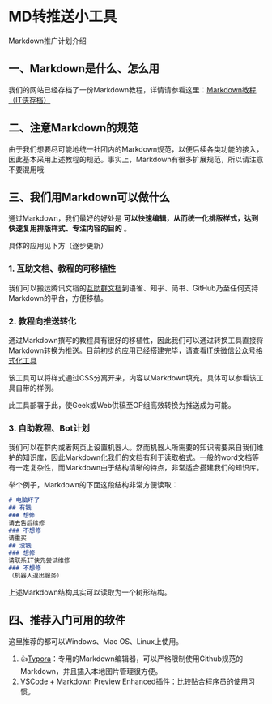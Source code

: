 # MD转推送小工具

 Markdown推广计划介绍

## 一、Markdown是什么、怎么用

我们的网站已经存档了一份Markdown教程，详情请参看这里：[Markdown教程（IT侠存档）](https://itxia.club/guide/markdown/manual.htm)

## 二、注意Markdown的规范

由于我们想要尽可能地统一社团内的Markdown规范，以便后续各类功能的接入，因此基本采用上述教程的规范。事实上，Markdown有很多扩展规范，所以请注意不要混用哦

## 三、我们用Markdown可以做什么

通过Markdown，我们最好的好处是 **可以快速编辑，从而统一化排版样式，达到快速复用排版样式、专注内容的目的** 。

具体的应用见下方（逐步更新）

### 1. 互助文档、教程的可移植性

我们可以搬运腾讯文档的[互助群文档](https://docs.qq.com/doc/DVHVucUpQaE9rbXVO)到语雀、知乎、简书、GitHub乃至任何支持Markdown的平台，方便移植。

### 2. 教程向推送转化

通过Markdown撰写的教程具有很好的移植性，因此我们可以通过转换工具直接将Markdown转换为推送。目前初步的应用已经搭建完毕，请查看[IT侠微信公众号格式化工具](https://itxia.club/tools/mdcvt/)

该工具可以将样式通过CSS分离开来，内容以Markdown填充。具体可以参看该工具自带的样例。

此工具部署于此，使Geek或Web供稿至OP组高效转换为推送成为可能。

### 3. 自助教程、Bot计划

我们可以在群内或者网页上设置机器人。然而机器人所需要的知识需要来自我们维护的知识库，因此Markdown化我们的文档有利于读取格式。一般的word文档等有一定复杂性，而Markdown由于结构清晰的特点，非常适合搭建我们的知识库。

举个例子，Markdown的下面这段结构非常方便读取：

```markdown
# 电脑坏了
## 有钱
### 想修
请去售后维修
### 不想修
请重买
## 没钱
### 想修
请联系IT侠先尝试维修
### 不想修
（机器人退出服务）
```
上述Markdown结构其实可以读取为一个树形结构。

## 四、推荐入门可用的软件

这里推荐的都可以Windows、Mac OS、Linux上使用。

1. 👍[Typora](https://www.typora.io/)：专用的Markdown编辑器，可以严格限制使用Github规范的Markdown，并且插入本地图片管理很方便。
2. [VSCode](https://code.visualstudio.com/) + Markdown Preview Enhanced插件：比较贴合程序员的使用习惯。
